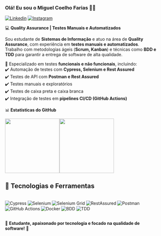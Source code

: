### Olá! Eu sou o Miguel Coelho Farias 🤙🏽  

[![Linkedin](https://img.shields.io/badge/LinkedIn-0077B5?style=for-the-badge&logo=linkedin&logoColor=white)](https://www.linkedin.com/in/miguel-farias-5aa162259/)
[![Instagram](https://img.shields.io/badge/Instagram-E4405F?style=for-the-badge&logo=instagram&logoColor=white)](https://instagram.com/miguel__fariass?igshid=OGQ5ZDc2ODk2ZA==)  

💻 **Quality Assurance | Testes Manuais e Automatizados**  

Sou estudante de **Sistemas de Informação** e atuo na área de **Quality Assurance**, com experiência em **testes manuais e automatizados**. Trabalho com metodologias ágeis (**Scrum, Kanban**) e técnicas como **BDD e TDD** para garantir a entrega de software de alta qualidade.  

🔎 Especializado em testes **funcionais e não funcionais**, incluindo:  
✔️ Automação de testes com **Cypress, Selenium e Rest Assured**  
✔️ Testes de API com **Postman e Rest Assured**  
✔️ Testes manuais e exploratórios  
✔️ Testes de caixa preta e caixa branca  
✔️ Integração de testes em **pipelines CI/CD (GitHub Actions)**  

📊 **Estatísticas do GitHub**  

<img height="180em" src="https://github-readme-streak-stats.herokuapp.com/?user=MiguelCoelhoFarias&theme=tokyonight&hide_border=true" /><img height="180em" src="https://github-readme-stats.vercel.app/api?username=MiguelCoelhoFarias&show_icons=true&theme=tokyonight&hide_border=true&count_private=true" />


## 🚀 Tecnologias e Ferramentas  

<div style='display: inline_block'><br/>
    <img align="center" alt="Cypress" src="https://img.shields.io/badge/Cypress-17202C?style=for-the-badge&logo=cypress&logoColor=white" />
    <img align="center" alt="Selenium" src="https://img.shields.io/badge/Selenium-43B02A?style=for-the-badge&logo=selenium&logoColor=white" />
    <img align="center" alt="Selenium Grid" src="https://img.shields.io/badge/Selenium%20Grid-43B02A?style=for-the-badge&logo=selenium&logoColor=white" />
    <img align="center" alt="RestAssured" src="https://img.shields.io/badge/RestAssured-6DB33F?style=for-the-badge&logo=java&logoColor=white" />
    <img align="center" alt="Postman" src="https://img.shields.io/badge/Postman-FF6C37?style=for-the-badge&logo=postman&logoColor=white" />
    <img align="center" alt="GitHub Actions" src="https://img.shields.io/badge/GitHub_Actions-2088FF?style=for-the-badge&logo=githubactions&logoColor=white" />
    <img align="center" alt="Docker" src="https://img.shields.io/badge/Docker-2496ED?style=for-the-badge&logo=docker&logoColor=white" />
    <img align="center" alt="BDD" src="https://img.shields.io/badge/BDD-5C2D91?style=for-the-badge&logo=cucumber&logoColor=white" />
    <img align="center" alt="TDD" src="https://img.shields.io/badge/TDD-FF0000?style=for-the-badge&logo=testing-library&logoColor=white" />
</div><br/>  

📌 **Estudante, apaixonado por tecnologia e focado na qualidade de software!** 🚀  
